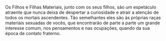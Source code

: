 ﻿Os Filhos e Filhas Materiais, junto com os seus filhos, são um espetáculo atraente que nunca deixa de despertar a curiosidade e atrair a atenção de todos os mortais ascendentes. Tão semelhantes eles são às próprias raças materiais sexuadas de vocês, que encontrarão de parte a parte um grande interesse comum, nos pensamentos e nas ocupações, quando da sua época de contato fraterno.